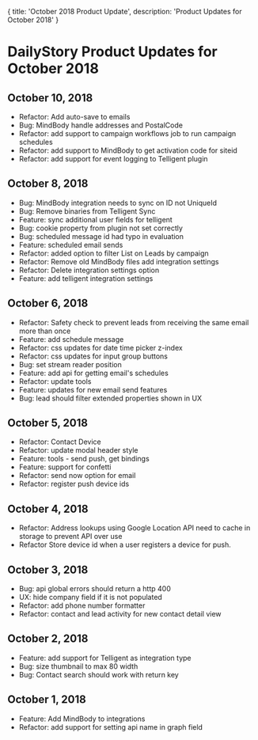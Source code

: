 {
	title: 'October 2018 Product Update',
	description: 'Product Updates for October 2018'
}
# DailyStory Product Updates for October 2018
## October 10, 2018
* Refactor: Add auto-save to emails
* Bug: MindBody handle addresses and PostalCode
* Refactor: add support to campaign workflows job to run campaign schedules
* Refactor: add support to MindBody to get activation code for siteid
* Refactor: add support for event logging to Telligent plugin

## October 8, 2018
* Bug: MindBody integration needs to sync on ID not UniqueId
* Bug: Remove binaries from Telligent Sync
* Feature: sync additional user fields for telligent
* Bug: cookie property from plugin not set correctly
* Bug: scheduled message id had typo in evaluation
* Feature: scheduled email sends
* Refactor: added option to filter List on Leads by campaign
* Refactor: Remove old MindBody files add integration settings
* Refactor: Delete integration settings option
* Feature: add telligent integration settings

## October 6, 2018
* Refactor: Safety check to prevent leads from receiving the same email more than once
* Feature: add schedule message
* Refactor: css updates for date time picker z-index
* Refactor: css updates for input group buttons
* Bug: set stream reader position
* Feature: add api for getting email's schedules
* Refactor: update tools
* Feature: updates for new email send features
* Bug: lead should filter extended properties shown in UX

## October 5, 2018
* Refactor: Contact Device
* Refactor: update modal header style
* Feature: tools - send push, get bindings
* Feature: support for confetti
* Refactor: send now option for email
* Refactor: register push device ids

## October 4, 2018
* Refactor: Address lookups using Google Location API need to cache in storage to prevent API over use
* Refactor Store device id when a user registers a device for push.

## October 3, 2018
* Bug: api global errors should return a http 400
* UX: hide company field if it is not populated
* Refactor: add phone number formatter
* Refactor: contact and lead activity for new contact detail view

## October 2, 2018
* Feature: add support for Telligent as integration type
* Bug: size thumbnail to max 80 width
* Bug: Contact search should work with return key

## October 1, 2018
* Feature: Add MindBody to integrations
* Refactor: add support for setting api name in graph field
